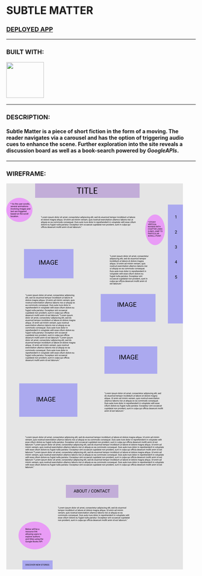 # SUBTLE MATTER

### [DEPLOYED APP](https://subtl-matter.herokuapp.com/subtlematter)
-----

### BUILT WITH:
<img src="https://ubisafe.org/images/svg-logo-reactjs-2.png" width="100" height="95">

---

### DESCRIPTION:

#### Subtle Matter is a piece of short fiction in the form of a moving. The reader navigates via a carousel and has the option of triggering audio cues to enhance the scene. Further exploration into the site reveals a discussion board as well as a book-search powered by <i>GoogleAPIs</i>.
------
### WIREFRAME:

<img src="./PROJECT_4.png">

